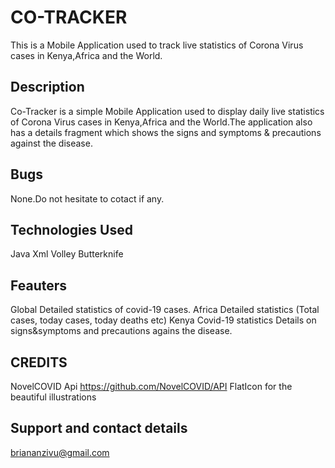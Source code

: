 # CO-TRACKER
This is a Mobile Application used to track live statistics of Corona Virus cases in Kenya,Africa and the World.


## Description
Co-Tracker is a simple Mobile Application used to display daily live statistics of Corona Virus cases in Kenya,Africa and the World.The application also has a details fragment which shows the signs and symptoms & precautions against the disease.


## Bugs
None.Do not hesitate to cotact if any.

## Technologies Used
Java
Xml
Volley
Butterknife

## Feauters
Global Detailed statistics of covid-19 cases.
Africa Detailed statistics (Total cases, today cases, today deaths etc)
Kenya Covid-19 statistics
Details on signs&symptoms and precautions agains the disease.

## CREDITS
NovelCOVID Api https://github.com/NovelCOVID/API
FlatIcon for the beautiful illustrations



## Support and contact details
briananzivu@gmail.com
